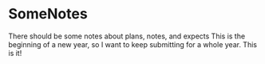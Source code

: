 # SomeNotes
There should be some notes about plans, notes, and expects
This is the beginning of a new year, so I want to keep submitting for a whole year. This is it!

